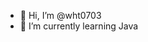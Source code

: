 - 👋 Hi, I’m @wht0703
- 🌱 I’m currently learning Java
<!---
wht0703/wht0703 is a ✨ special ✨ repository because its `README.md` (this file) appears on your GitHub profile.
You can click the Preview link to take a look at your changes.
--->
